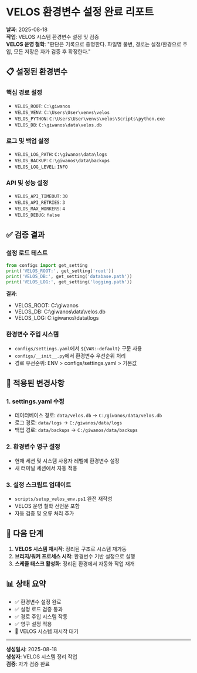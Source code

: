 # VELOS 환경변수 설정 완료 리포트

**날짜**: 2025-08-18  
**작업**: VELOS 시스템 환경변수 설정 및 검증  
**VELOS 운영 철학**: "판단은 기록으로 증명한다. 파일명 불변, 경로는 설정/환경으로 주입, 모든 저장은 자가 검증 후 확정한다."

## 📋 설정된 환경변수

### 핵심 경로 설정
- `VELOS_ROOT`: `C:\giwanos`
- `VELOS_VENV`: `C:\Users\User\venvs\velos`
- `VELOS_PYTHON`: `C:\Users\User\venvs\velos\Scripts\python.exe`
- `VELOS_DB`: `C:\giwanos\data\velos.db`

### 로그 및 백업 설정
- `VELOS_LOG_PATH`: `C:\giwanos\data\logs`
- `VELOS_BACKUP`: `C:\giwanos\data\backups`
- `VELOS_LOG_LEVEL`: `INFO`

### API 및 성능 설정
- `VELOS_API_TIMEOUT`: `30`
- `VELOS_API_RETRIES`: `3`
- `VELOS_MAX_WORKERS`: `4`
- `VELOS_DEBUG`: `false`

## ✅ 검증 결과

### 설정 로드 테스트
```python
from configs import get_setting
print('VELOS_ROOT:', get_setting('root'))
print('VELOS_DB:', get_setting('database.path'))
print('VELOS_LOG:', get_setting('logging.path'))
```

**결과**:
- VELOS_ROOT: C:\giwanos
- VELOS_DB: C:\giwanos\data\velos.db
- VELOS_LOG: C:\giwanos\data\logs

### 환경변수 주입 시스템
- `configs/settings.yaml`에서 `${VAR:-default}` 구문 사용
- `configs/__init__.py`에서 환경변수 우선순위 처리
- 경로 우선순위: ENV > configs/settings.yaml > 기본값

## 🔧 적용된 변경사항

### 1. settings.yaml 수정
- 데이터베이스 경로: `data/velos.db` → `C:/giwanos/data/velos.db`
- 로그 경로: `data/logs` → `C:/giwanos/data/logs`
- 백업 경로: `data/backups` → `C:/giwanos/data/backups`

### 2. 환경변수 영구 설정
- 현재 세션 및 시스템 사용자 레벨에 환경변수 설정
- 새 터미널 세션에서 자동 적용

### 3. 설정 스크립트 업데이트
- `scripts/setup_velos_env.ps1` 완전 재작성
- VELOS 운영 철학 선언문 포함
- 자동 검증 및 오류 처리 추가

## 🎯 다음 단계

1. **VELOS 시스템 재시작**: 정리된 구조로 시스템 재가동
2. **브리지/워커 프로세스 시작**: 환경변수 기반 설정으로 실행
3. **스케줄 태스크 활성화**: 정리된 환경에서 자동화 작업 재개

## 📊 상태 요약

- ✅ 환경변수 설정 완료
- ✅ 설정 로드 검증 통과
- ✅ 경로 주입 시스템 작동
- ✅ 영구 설정 적용
- 🔄 VELOS 시스템 재시작 대기

---
**생성일시**: 2025-08-18  
**생성자**: VELOS 시스템 정리 작업  
**검증**: 자가 검증 완료


